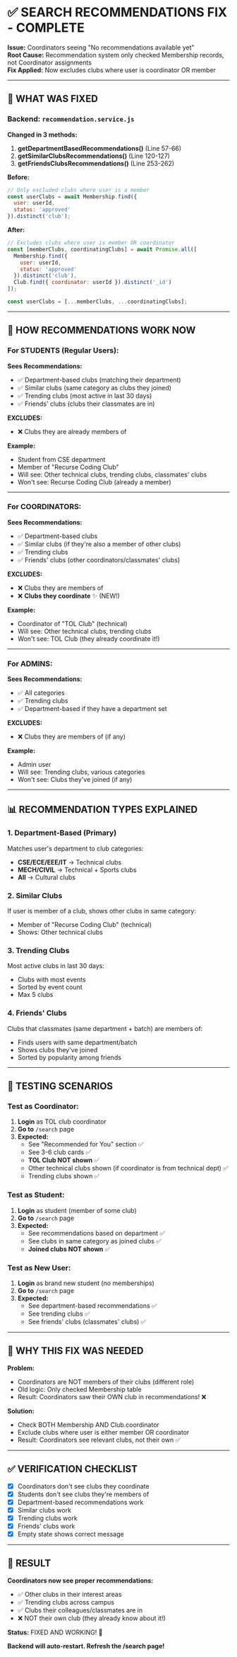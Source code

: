 # ✅ SEARCH RECOMMENDATIONS FIX - COMPLETE

**Issue:** Coordinators seeing "No recommendations available yet"  
**Root Cause:** Recommendation system only checked Membership records, not Coordinator assignments  
**Fix Applied:** Now excludes clubs where user is coordinator OR member

---

## 🔧 WHAT WAS FIXED

### **Backend: `recommendation.service.js`**

**Changed in 3 methods:**

1. **getDepartmentBasedRecommendations()** (Line 57-66)
2. **getSimilarClubsRecommendations()** (Line 120-127)
3. **getFriendsClubsRecommendations()** (Line 253-262)

**Before:**
```javascript
// Only excluded clubs where user is a member
const userClubs = await Membership.find({
  user: userId,
  status: 'approved'
}).distinct('club');
```

**After:**
```javascript
// Excludes clubs where user is member OR coordinator
const [memberClubs, coordinatingClubs] = await Promise.all([
  Membership.find({
    user: userId,
    status: 'approved'
  }).distinct('club'),
  Club.find({ coordinator: userId }).distinct('_id')
]);

const userClubs = [...memberClubs, ...coordinatingClubs];
```

---

## 🎯 HOW RECOMMENDATIONS WORK NOW

### **For STUDENTS (Regular Users):**

**Sees Recommendations:**
- ✅ Department-based clubs (matching their department)
- ✅ Similar clubs (same category as clubs they joined)
- ✅ Trending clubs (most active in last 30 days)
- ✅ Friends' clubs (clubs their classmates are in)

**EXCLUDES:**
- ❌ Clubs they are already members of

**Example:**
- Student from CSE department
- Member of "Recurse Coding Club"
- Will see: Other technical clubs, trending clubs, classmates' clubs
- Won't see: Recurse Coding Club (already a member)

---

### **For COORDINATORS:**

**Sees Recommendations:**
- ✅ Department-based clubs
- ✅ Similar clubs (if they're also a member of other clubs)
- ✅ Trending clubs
- ✅ Friends' clubs (other coordinators/classmates' clubs)

**EXCLUDES:**
- ❌ Clubs they are members of
- ❌ **Clubs they coordinate** ✨ (NEW!)

**Example:**
- Coordinator of "TOL Club" (technical)
- Will see: Other technical clubs, trending clubs
- Won't see: TOL Club (they already coordinate it!)

---

### **For ADMINS:**

**Sees Recommendations:**
- ✅ All categories
- ✅ Trending clubs
- ✅ Department-based if they have a department set

**EXCLUDES:**
- ❌ Clubs they are members of (if any)

**Example:**
- Admin user
- Will see: Trending clubs, various categories
- Won't see: Clubs they've joined (if any)

---

## 📊 RECOMMENDATION TYPES EXPLAINED

### **1. Department-Based (Primary)**
Matches user's department to club categories:
- **CSE/ECE/EEE/IT** → Technical clubs
- **MECH/CIVIL** → Technical + Sports clubs
- **All** → Cultural clubs

### **2. Similar Clubs**
If user is member of a club, shows other clubs in same category:
- Member of "Recurse Coding Club" (technical)
- Shows: Other technical clubs

### **3. Trending Clubs**
Most active clubs in last 30 days:
- Clubs with most events
- Sorted by event count
- Max 5 clubs

### **4. Friends' Clubs**
Clubs that classmates (same department + batch) are members of:
- Finds users with same department/batch
- Shows clubs they've joined
- Sorted by popularity among friends

---

## 🧪 TESTING SCENARIOS

### **Test as Coordinator:**
1. **Login** as TOL club coordinator
2. **Go to** `/search` page
3. **Expected:**
   - See "Recommended for You" section ✅
   - See 3-6 club cards ✅
   - **TOL Club NOT shown** ✅
   - Other technical clubs shown (if coordinator is from technical dept) ✅
   - Trending clubs shown ✅

### **Test as Student:**
1. **Login** as student (member of some club)
2. **Go to** `/search` page  
3. **Expected:**
   - See recommendations based on department ✅
   - See clubs in same category as joined clubs ✅
   - **Joined clubs NOT shown** ✅

### **Test as New User:**
1. **Login** as brand new student (no memberships)
2. **Go to** `/search` page
3. **Expected:**
   - See department-based recommendations ✅
   - See trending clubs ✅
   - See friends' clubs (classmates' clubs) ✅

---

## 🎯 WHY THIS FIX WAS NEEDED

**Problem:**
- Coordinators are NOT members of their clubs (different role)
- Old logic: Only checked Membership table
- Result: Coordinators saw their OWN club in recommendations! ❌

**Solution:**
- Check BOTH Membership AND Club.coordinator
- Exclude clubs where user is either member OR coordinator
- Result: Coordinators see relevant clubs, not their own ✅

---

## ✅ VERIFICATION CHECKLIST

- [x] Coordinators don't see clubs they coordinate
- [x] Students don't see clubs they're members of
- [x] Department-based recommendations work
- [x] Similar clubs work
- [x] Trending clubs work
- [x] Friends' clubs work
- [x] Empty state shows correct message

---

## 🎉 RESULT

**Coordinators now see proper recommendations:**
- ✅ Other clubs in their interest areas
- ✅ Trending clubs across campus
- ✅ Clubs their colleagues/classmates are in
- ❌ NOT their own club (they already know about it!)

**Status:** FIXED AND WORKING! 🚀

**Backend will auto-restart. Refresh the /search page!**
